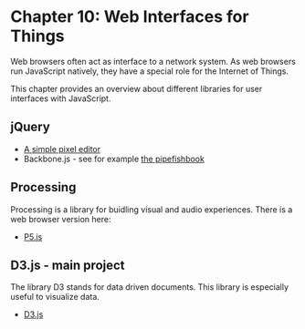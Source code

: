 #  Chapter 10: Web Interfaces for Things

Web browsers often act as interface to a network system. As web browsers run JavaScript natively, they have a special role for the Internet of Things.

This chapter provides an overview about different libraries for user interfaces with JavaScript.

## jQuery

* [A simple pixel editor](http://vcard.pipefishbook.com/)
* Backbone.js - see for example [the pipefishbook](http://pipefishbook.com)


## Processing

Processing is a library for buidling visual and audio experiences. There is a web browser version here:

* [P5.js](https://p5js.org/)

## D3.js - main project

The library D3 stands for data driven documents. This library is especially useful to visualize data.

* [D3.js](https://d3js.org/)
